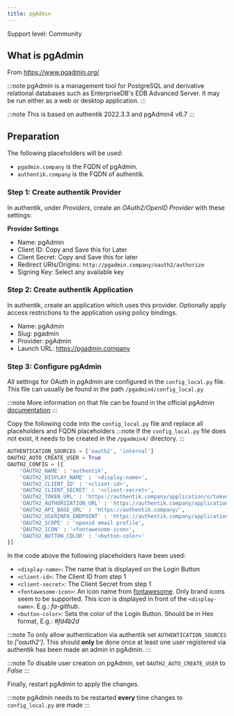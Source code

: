 ```yaml
---
title: pgAdmin
---
```


<span class="badge badge--secondary">Support level: Community</span>

## What is pgAdmin

From https://www.pgadmin.org/

:::note
pgAdmin is a management tool for PostgreSQL and derivative relational databases such as EnterpriseDB's EDB Advanced Server. It may be run either as a web or desktop application.
:::

:::note
This is based on authentik 2022.3.3 and pgAdmin4 v6.7
:::

## Preparation

The following placeholders will be used:

-   `pgadmin.company` is the FQDN of pgAdmin.
-   `authentik.company` is the FQDN of authentik.

### Step 1: Create authentik Provider

In authentik, under _Providers_, create an _OAuth2/OpenID Provider_ with these settings:

**Provider Settings**

-   Name: pgAdmin
-   Client ID: Copy and Save this for Later
-   Client Secret: Copy and Save this for later
-   Redirect URIs/Origins: `http://pgadmin.company/oauth2/authorize`
-   Signing Key: Select any available key

### Step 2: Create authentik Application

In authentik, create an application which uses this provider. Optionally apply access restrictions to the application using policy bindings.

-   Name: pgAdmin
-   Slug: pgadmin
-   Provider: pgAdmin
-   Launch URL: https://pgadmin.company

### Step 3: Configure pgAdmin

All settings for OAuth in pgAdmin are configured in the `config_local.py` file. This file can usually be found in the path `/pgadmin4/config_local.py`

:::note
More information on that file can be found in the official pgAdmin [documentation](https://www.pgadmin.org/docs/pgadmin4/development/config_py.html)
:::

Copy the following code into the `config_local.py` file and replace all placeholders and FQDN placeholders
:::note
If the `config_local.py` file does not exist, it needs to be created in the `/pgadmin4/` directory.
:::

```py
AUTHENTICATION_SOURCES = ['oauth2', 'internal']
OAUTH2_AUTO_CREATE_USER = True
OAUTH2_CONFIG = [{
	'OAUTH2_NAME' : 'authentik',
	'OAUTH2_DISPLAY_NAME' : '<display-name>',
	'OAUTH2_CLIENT_ID' : '<client-id>',
	'OAUTH2_CLIENT_SECRET' : '<client-secret>',
	'OAUTH2_TOKEN_URL' : 'https://authentik.company/application/o/token/',
	'OAUTH2_AUTHORIZATION_URL' : 'https://authentik.company/application/o/authorize/',
	'OAUTH2_API_BASE_URL' : 'https://authentik.company/',
	'OAUTH2_USERINFO_ENDPOINT' : 'https://authentik.company/application/o/userinfo/',
	'OAUTH2_SCOPE' : 'openid email profile',
	'OAUTH2_ICON' : '<fontawesome-icon>',
	'OAUTH2_BUTTON_COLOR' : '<button-color>'
}]
```

In the code above the following placeholders have been used:

-   `<display-name>`: The name that is displayed on the Login Button
-   `<client-id>`: The Client ID from step 1
-   `<client-secret>`: The Client Secret from step 1
-   `<fontawesome-icon>`: An icon name from [fontawesome](https://fontawesome.com). Only brand icons seem to be supported. This icon is displayed in front of the `<display-name>`. E.g.: _fa-github_.
-   `<button-color>`: Sets the color of the Login Button. Should be in Hex format, E.g.: _#fd4b2d_

:::note
To only allow authentication via authentik set `AUTHENTICATION_SOURCES` to _['oauth2']_. This should **only** be done once at least one user registered via authentik has been made an admin in pgAdmin.
:::

:::note
To disable user creation on pgAdmin, set `OAUTH2_AUTO_CREATE_USER` to _False_
:::

Finally, restart pgAdmin to apply the changes.

:::note
pgAdmin needs to be restarted **every** time changes to `config_local.py` are made
:::
